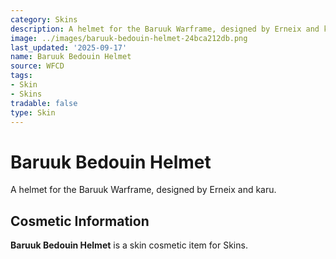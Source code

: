 ```yaml
---
category: Skins
description: A helmet for the Baruuk Warframe, designed by Erneix and karu.
image: ../images/baruuk-bedouin-helmet-24bca212db.png
last_updated: '2025-09-17'
name: Baruuk Bedouin Helmet
source: WFCD
tags:
- Skin
- Skins
tradable: false
type: Skin
---
```


# Baruuk Bedouin Helmet

A helmet for the Baruuk Warframe, designed by Erneix and karu.

## Cosmetic Information

**Baruuk Bedouin Helmet** is a skin cosmetic item for Skins.

